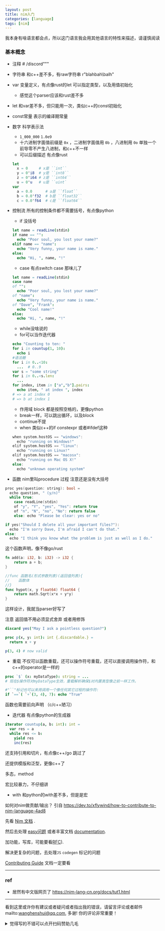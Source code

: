 ```yaml
---
layout: post
title: nim入门
categories: [language]
tags: [nim]
---
```


我本身有啥语言都会点，所以这门语言我会用其他语言的特性来描述，请谨慎阅读

### 基本概念

- 注释 # /discord"""

- 字符串 和c++差不多，有raw字符串 r"blahbah\\balh"

- var 变量定义，有点像rust的let 可以指定类型，以及用值初始化
  
  - 感觉这个parser应该和rust差不多
- let 和var差不多，但只能用一次，类似c++的const初始化
- const常量 表示的编译期常量

- 数字 科学表示法

  - `1_000_000` `1.0e9` 
  - 十六进制字面值前缀是 `0x` ，二进制字面值用 `0b` ，八进制用 `0o` 单独一个前导零不产生八进制，和c++不一样
  - 可以后缀描述 有点像rust

  ```nim
  let
    x = 0     # x是 ``int``
    y = 0'i8  # y是 ``int8``
    z = 0'i64 # z是 ``int64``
    u = 0'u   # u是 ``uint`
  var
    a = 0.0      # a是 ``float``
    b = 0.0'f32  # b是 ``float32``
    c = 0.0'f64  # c是 ``float64``
  ```

  

- 控制流 所有的控制条件都不需要括号，有点像python

  -  if 没括号

  ```nim
  let name = readLine(stdin)
  if name == "":
    echo "Poor soul, you lost your name?"
  elif name == "name":
    echo "Very funny, your name is name."
  else:
    echo "Hi, ", name, "!"
  ```

  

  - case 有点switch case 那味儿了

  ```nim
  let name = readLine(stdin)
  case name
  of "":
    echo "Poor soul, you lost your name?"
  of "name":
    echo "Very funny, your name is name."
  of "Dave", "Frank":
    echo "Cool name!"
  else:
    echo "Hi, ", name, "!"
  ```

  - while没啥说的
  - for可以当作迭代器

  ```nim
  echo "Counting to ten: "
  for i in countup(1, 10):
    echo i
  #语法糖
  for i in 0..<10:
    ...  # 0..9
  var s = "some string"
  for i in 0..<s.len:
    ...
  for index, item in ["a","b"].pairs:
    echo item, " at index ", index
  # => a at index 0
  # => b at index 1
  ```

  - 作用域 block 都是按照空格的，更像python
  - break一样，可以跳出循环，以及block
  - continue不提
  - when 类似c++的if constexpr 或者#ifdef这种

  ```c++
  when system.hostOS == "windows":
    echo "running on Windows!"
  elif system.hostOS == "linux":
    echo "running on Linux!"
  elif system.hostOS == "macosx":
    echo "running on Mac OS X!"
  else:
    echo "unknown operating system"
  ```



- 函数 nim里叫procedure 过程 注意还是没有大括号

```c++
proc yes(question: string): bool =
  echo question, " (y/n)"
  while true:
    case readLine(stdin)
    of "y", "Y", "yes", "Yes": return true
    of "n", "N", "no", "No": return false
    else: echo "Please be clear: yes or no"

if yes("Should I delete all your important files?"):
  echo "I'm sorry Dave, I'm afraid I can't do that."
else:
  echo "I think you know what the problem is just as well as I do."
```

这个函数声明，像不像go/rust

```rust
fn add(a: i32, b: i32) -> i32 {
    return a + b;
}
```

```go
//func 函数名(形式参数列表)(返回值列表){
//    函数体
//}
func hypot(x, y float64) float64 {
    return math.Sqrt(x*x + y*y)
}
```

这样设计，我就当parser好写了 

注意 返回值不用必须显式舍弃 或者用修饰

```nim
discard yes("May I ask a pointless question?")

proc p(x, y: int): int {.discardable.} =
  return x + y

p(3, 4) # now valid
```



- 重载 不仅可以函数重载，还可以操作符号重载，还可以直接调用操作符，和c++的operator是一样的

```nim
proc `$` (x: myDataType): string = ...
# 现在$操作符对myDataType生效，重载解析确保$对内置类型像之前一样工作。

#"``"标记也可以来用调用一个像任何其它过程的操作符:
if `==`( `+`(3, 4), 7): echo "True"
```

函数也需要前向声明 （c/c++陋习）

- 迭代器 有点像python的生成器

```nim
iterator countup(a, b: int): int =
  var res = a
  while res <= b:
    yield res
    inc(res)
```

还支持引用和切片，有点像c++/go 跳过了

还提供模版和泛型，更像c++了 

多态，method 

宏比较暴力，不仔细讲

- with 和python的with差不多，但是是宏



如何对nim做贡献/输出？ 引自 https://dev.to/xflywind/how-to-contribute-to-nim-language-4ad8

先看 [Nim 文档](https://nim-lang.org/documentation.html) .

然后去处理 [easy问题](https://github.com/nim-lang/Nim/issues?q=is%3Aissue+is%3Aopen+label%3AEasy) 或者丰富文档 [documentation](https://github.com/nim-lang/Nim/issues?q=is%3Aissue+is%3Aopen+label%3ADocumentation). 

加功能，写库，可能要看[RFC](https://github.com/nim-lang/RFCs)).

解决更复杂的问题，去处理`JS`   `codegen` 标记的问题

 [Contributing Guide](https://nim-lang.org/docs/contributing.html) 文档一定要看

---

### ref

- 居然有中文版网页了 https://nim-lang-cn.org/docs/tut1.html


---

看到这里或许你有建议或者疑问或者指出我的错误，请留言评论或者邮件mailto:wanghenshui@qq.com, 多谢!  你的评论非常重要！
<details>
<summary>觉得写的不错可以点开扫码赞助几毛</summary>
<img src="https://wanghenshui.github.io/assets/wepay.png" alt="微信转账">
</details>
